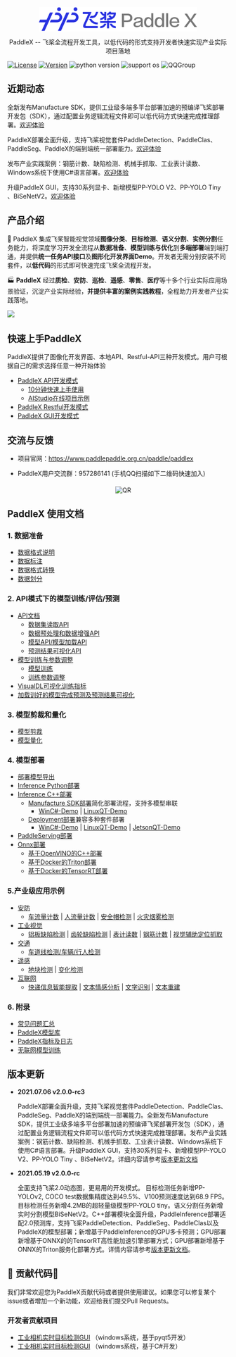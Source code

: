 <p align="center">
  <img src="./docs/gui/images/paddlex.png" width="360" height ="55" alt="PaddleX" align="middle" />
</p>
 <p align= "center"> PaddleX -- 飞桨全流程开发工具，以低代码的形式支持开发者快速实现产业实际项目落地 </p>
 
 [![License](https://img.shields.io/badge/license-Apache%202-red.svg)](LICENSE) [![Version](https://img.shields.io/github/release/PaddlePaddle/PaddleX.svg)](https://github.com/PaddlePaddle/PaddleX/releases) ![python version](https://img.shields.io/badge/python-3.6+-orange.svg) ![support os](https://img.shields.io/badge/os-linux%2C%20win%2C%20mac-yellow.svg)
 ![QQGroup](https://img.shields.io/badge/QQ_Group-1045148026-52B6EF?style=social&logo=tencent-qq&logoColor=000&logoWidth=20)


## 近期动态
 全新发布Manufacture SDK，提供工业级多端多平台部署加速的预编译飞桨部署开发包（SDK），通过配置业务逻辑流程文件即可以低代码方式快速完成推理部署。[欢迎体验](./deploy/cpp/docs/manufacture_sdk)

 PaddleX部署全面升级，支持飞桨视觉套件PaddleDetection、PaddleClas、PaddleSeg、PaddleX的端到端统一部署能力。[欢迎体验](./deploy/cpp)


 发布产业实践案例：钢筋计数、缺陷检测、机械手抓取、工业表计读数、Windows系统下使用C#语言部署。[欢迎体验](./examples)

 升级PaddleX GUI，支持30系列显卡、新增模型PP-YOLO V2、PP-YOLO Tiny 、BiSeNetV2。[欢迎体验](https://github.com/PaddlePaddle/PaddleX/blob/develop/docs/install.md#2-padldex-gui%E5%BC%80%E5%8F%91%E6%A8%A1%E5%BC%8F%E5%AE%89%E8%A3%85)

## 产品介绍
:hugs: PaddleX 集成飞桨智能视觉领域**图像分类**、**目标检测**、**语义分割**、**实例分割**任务能力，将深度学习开发全流程从**数据准备**、**模型训练与优化**到**多端部署**端到端打通，并提供**统一任务API接口**及**图形化开发界面Demo**。开发者无需分别安装不同套件，以**低代码**的形式即可快速完成飞桨全流程开发。

:factory: **PaddleX** 经过**质检**、**安防**、**巡检**、**遥感**、**零售**、**医疗**等十多个行业实际应用场景验证，沉淀产业实际经验，**并提供丰富的案例实践教程**，全程助力开发者产业实践落地。

![](../docs/gui/images/paddlexoverview.png)

## 快速上手PaddleX
PaddleX提供了图像化开发界面、本地API、Restful-API三种开发模式。用户可根据自己的需求选择任意一种开始体验
- [PaddleX API开发模式](./docs/install.md#1-paddlex-api开发模式安装)
  - [10分钟快速上手使用](./docs/quick_start.md)
  - [AIStudio在线项目示例](https://aistudio.baidu.com/aistudio/projectdetail/2159977)
- [PaddleX Restful开发模式](./docs/Resful_API/docs)
- [PadldeX GUI开发模式](./docs/gui)


## 交流与反馈

- 项目官网：https://www.paddlepaddle.org.cn/paddle/paddlex

- PaddleX用户交流群：957286141 (手机QQ扫描如下二维码快速加入)  

  <p align="center">
    <img src="./docs/gui/images/QR2.jpg" width="250" height ="360" alt="QR" align="middle" />
  </p>


## PaddleX 使用文档


### 1. 数据准备

- [数据格式说明](./docs/data/format/README.md)
- [数据标注](./docs/data/annotation/README.md)
- [数据格式转换](./docs/data/convert.md)
- [数据划分](./docs/data/split.md)

### 2. API模式下的模型训练/评估/预测

- [API文档](./docs/apis)
  - [数据集读取API](./docs/apis/datasets.md)
  - [数据预处理和数据增强API](./docs/apis/transforms/transforms.md)
  - [模型API/模型加载API](./docs/apis/models/README.md)
  - [预测结果可视化API](./docs/apis/visualize.md)
- [模型训练与参数调整](tutorials/train)
  - [模型训练](tutorials/train)
  - [训练参数调整](./docs/parameters.md)
- [VisualDL可视化训练指标](./docs/visualdl.md)
- [加载训好的模型完成预测及预测结果可视化](./docs/apis/prediction.md)

### 3. 模型剪裁和量化

- [模型剪裁](tutorials/slim/prune)
- [模型量化](tutorials/slim/quantize)

### 4. 模型部署

- [部署模型导出](./docs/apis/export_model.md)
- [Inference Python部署](./docs/python_deploy.md)
- [Inference C++部署]()
  - [Manufacture SDK部署](./deploy/cpp/docs/manufacture_sdk)简化部署流程，支持多模型串联
    - [WinC#-Demo]()  |  [LinuxQT-Demo]()
  - [Deployment部署](./deploy/cpp)兼容多种套件部署
    - [WinC#-Demo](./examples/C%23_deploy)  |  [LinuxQT-Demo]()  |  [JetsonQT-Demo]()
- [PaddleServing部署]()
- [Onnx部署]()
  - [基于OpenVINO的C++部署](./deploy/cpp/docs/compile/openvino)
  - [基于Docker的Triton部署](./deploy/cpp/docs/compile/triton/docker.md)
  - [基于Docker的TensorRT部署](./deploy/cpp/docs/compile/tensorrt/trt.md)

### 5.产业级应用示例

- [安防]()
    - [车流量计数]()  |  [人流量计数]()  |  [安全帽检测]()  |  [火灾烟雾检测]()
- [工业视觉]()
    - [铝板缺陷检测]()  |  [齿轮缺陷检测]()  |  [表计读数]()  |  [钢筋计数]()  |  [视觉辅助定位抓取]()
- [交通]()
    - [车道线检测/车辆/行人检测]() 
- [遥感]()
    - [地块检测]()  |  [变化检测]() 
- [互联网]()
    - [快递信息智能提取]()  |  [文本情感分析]()   |  [文字识别]()    |  [文本重建]() 

### 6. 附录

- [常见问题汇总](./docs/FAQ/FAQ.md)
- [PaddleX模型库](./docs/appendix/model_zoo.md)
- [PaddleX指标及日志](./docs/appendix/metrics.md)
- [无联网模型训练](./docs/how_to_offline_run.md)



## 版本更新

- **2021.07.06 v2.0.0-rc3**

  PaddleX部署全面升级，支持飞桨视觉套件PaddleDetection、PaddleClas、PaddleSeg、PaddleX的端到端统一部署能力。全新发布Manufacture SDK，提供工业级多端多平台部署加速的预编译飞桨部署开发包（SDK），通过配置业务逻辑流程文件即可以低代码方式快速完成推理部署。发布产业实践案例：钢筋计数、缺陷检测、机械手抓取、工业表计读数、Windows系统下使用C#语言部署。升级PaddleX GUI，支持30系列显卡、新增模型PP-YOLO V2、PP-YOLO Tiny 、BiSeNetV2。详细内容请参考[版本更新文档](./docs/CHANGELOG.md)

- **2021.05.19 v2.0.0-rc**

  全面支持飞桨2.0动态图，更易用的开发模式。 目标检测任务新增PP-YOLOv2, COCO test数据集精度达到49.5%、V100预测速度达到68.9 FPS。目标检测任务新增4.2MB的超轻量级模型PP-YOLO tiny。语义分割任务新增实时分割模型BiSeNetV2。C++部署模块全面升级，PaddleInference部署适配2.0预测库，支持飞桨PaddleDetection、PaddleSeg、PaddleClas以及PaddleX的模型部署；新增基于PaddleInference的GPU多卡预测；GPU部署新增基于ONNX的的TensorRT高性能加速引擎部署方式；GPU部署新增基于ONNX的Triton服务化部署方式。详情内容请参考[版本更新文档](./docs/CHANGELOG.md)。



## :hugs: 贡献代码:hugs:

我们非常欢迎您为PaddleX贡献代码或者提供使用建议。如果您可以修复某个issue或者增加一个新功能，欢迎给我们提交Pull Requests。

### 开发者贡献项目

* [工业相机实时目标检测GUI](https://github.com/xmy0916/SoftwareofIndustrialCameraUsePaddle)
（windows系统，基于pyqt5开发）
* [工业相机实时目标检测GUI](https://github.com/LiKangyuLKY/PaddleXCsharp)
（windows系统，基于C#开发）
